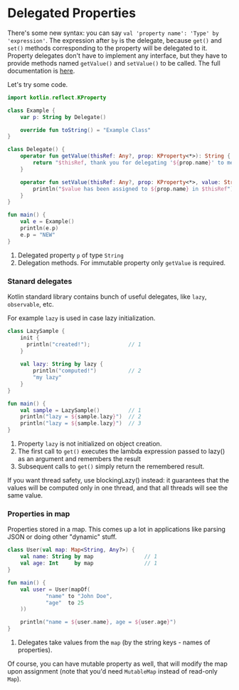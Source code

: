 # Delegated Properties

There's some new syntax: you can say `val 'property name': 'Type' by 'expression'`.
The expression after `by` is the delegate, because `get()` and `set()` methods
corresponding to the property will be delegated to it.
Property delegates don't have to implement any interface, but they have
to provide methods named `getValue()` and `setValue()` to be called. The full documentation is [here](http://kotlinlang.org/docs/reference/delegated-properties.html). 

Let's try some code.

<div class="language-kotlin" theme="idea" data-min-compiler-version="1.3">

```kotlin
import kotlin.reflect.KProperty

class Example {
    var p: String by Delegate()                                               // 1

    override fun toString() = "Example Class"
}

class Delegate() {
    operator fun getValue(thisRef: Any?, prop: KProperty<*>): String {        // 2     
        return "$thisRef, thank you for delegating '${prop.name}' to me!"
    }

    operator fun setValue(thisRef: Any?, prop: KProperty<*>, value: String) { // 2
        println("$value has been assigned to ${prop.name} in $thisRef")
    }
}

fun main() {
    val e = Example()
    println(e.p)
    e.p = "NEW"
}
```

</div>

1. Delegated property `p` of type `String`
2. Delegation methods. For immutable property only `getValue` is required.

### Stanard delegates 

Kotlin standard library contains bunch of useful delegates, like `lazy`, `observable`, etc.

For example `lazy` is used in case lazy initialization.

<div class="language-kotlin" theme="idea" data-min-compiler-version="1.3">

```kotlin
class LazySample {
    init {
      println("created!");            // 1
    }
    
    val lazy: String by lazy {
        println("computed!")          // 2
        "my lazy"
    }
}

fun main() {
    val sample = LazySample()         // 1
    println("lazy = ${sample.lazy}")  // 2
    println("lazy = ${sample.lazy}")  // 3
}
```

</div>

 1. Property `lazy` is not initialized on object creation.
 2. The first call to `get()` executes the lambda expression passed to lazy() as an argument and remembers the result
 3. Subsequent calls to `get()` simply return the remembered result.

If you want thread safety, use blockingLazy() instead: it guarantees that the values will be computed only in one thread, and that all threads will see the same value.

### Properties in map

Properties stored in a map. This comes up a lot in applications like parsing JSON
or doing other "dynamic" stuff.

<div class="language-kotlin" theme="idea" data-min-compiler-version="1.3">

```kotlin
class User(val map: Map<String, Any?>) {
    val name: String by map                // 1
    val age: Int     by map                // 1
}

fun main() {
    val user = User(mapOf(
            "name" to "John Doe",
            "age"  to 25
    ))

    println("name = ${user.name}, age = ${user.age}")
}
```

</div>

1. Delegates take values from the `map` (by the string keys - names of properties).

Of course, you can have mutable property as well, that will modify the map upon assignment (note that you'd need `MutableMap` instead of read-only `Map`).
